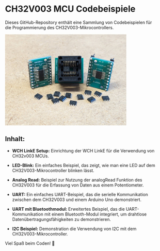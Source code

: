 # CH32V003 MCU Codebeispiele

Dieses GitHub-Repository enthält eine Sammlung von Codebeispielen für die Programmierung des CH32V003-Mikrocontrollers.

<img src ="ch32v003.jpg" alt="ch32v003" height=300px />

## Inhalt:

- **WCH LinkE Setup:** Einrichtung der WCH LinkE für die Verwendung von CH32v003 MCUs.

- **LED-Blink:** Ein einfaches Beispiel, das zeigt, wie man eine LED auf dem CH32V003-Mikrocontroller blinken lässt.

- **Analog Read:** Beispiel zur Nutzung der analogRead Funktion des CH32V003 für die Erfassung von Daten aus einem Potentiometer.

- **UART:** Ein einfaches UART-Beispiel, das die serielle Kommunikation zwischen dem CH32V003 und einem Arduino Uno demonstriert.

- **UART mit Bluetoothmodul:** Erweitertes Beispiel, das die UART-Kommunikation mit einem Bluetooth-Modul integriert, um drahtlose Datenübertragungsfähigkeiten zu demonstrieren.

- **I2C Beispiel:** Demonstration die Verwendung von I2C mit dem CH32V003-Mikrocontroller.

Viel Spaß beim Coden! 🚀

